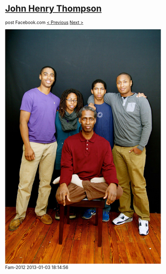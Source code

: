 # [John Henry Thompson](../README.md)
post Facebook.com
[< Previous](2013-01-03-3.md) [Next >](2013-01-03-5.md)

[![](../media/2013-01-03/Fam-2015.jpg)](../README.md)
Fam-2012
2013-01-03 18:14:56